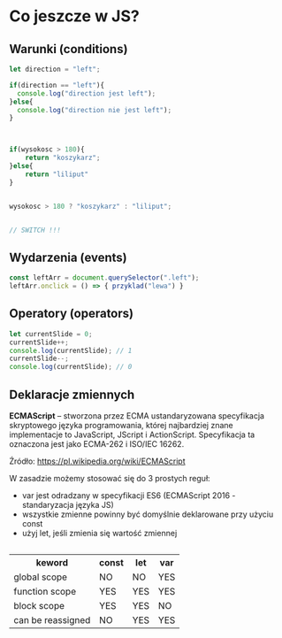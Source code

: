 # Co jeszcze w JS?


## Warunki (conditions)

```js
let direction = "left";

if(direction == "left"){
  console.log("direction jest left");
}else{
  console.log("direction nie jest left");
}



if(wysokosc > 180){
    return "koszykarz";
}else{
    return "liliput"
}


wysokosc > 180 ? "koszykarz" : "liliput";


// SWITCH !!!
```

## Wydarzenia (events)
```js
const leftArr = document.querySelector(".left");
leftArr.onclick = () => { przyklad("lewa") }
```

## Operatory (operators) 
```js
let currentSlide = 0;
currentSlide++;
console.log(currentSlide); // 1
currentSlide--;
console.log(currentSlide); // 0
```

## Deklaracje zmiennych
**ECMAScript** – stworzona przez ECMA ustandaryzowana specyfikacja skryptowego języka programowania, której najbardziej znane implementacje to JavaScript, JScript i ActionScript. Specyfikacja ta oznaczona jest jako ECMA-262 i ISO/IEC 16262.

Źródło: https://pl.wikipedia.org/wiki/ECMAScript


<div class="standardWrapper">
<div>W zasadzie możemy stosować się do 3 prostych reguł:

- var jest odradzany w specyfikacji ES6 (ECMAScript 2016 - standaryzacja języka JS)
- wszystkie zmienne powinny być domyślnie deklarowane przy użyciu const
- użyj let, jeśli zmienia się wartość zmiennej
</div>
<div style="display:flex;justify-content:center;">
  <table>
    <tr>
      <th>keword</th>
      <th>const</th>
      <th>let</th>
      <th>var</th>
    </tr>
    <tr>
      <td>global scope</td>
      <td>NO</td>
      <td>NO</td>
      <td>YES</td>
    </tr>
    <tr>
      <td>function scope</td>
      <td>YES</td>
      <td>YES</td>
      <td>YES</td>
    </tr>
    <tr>
      <td>block scope</td>
      <td>YES</td>
      <td>YES</td>
      <td>NO</td>
    </tr>
    <tr>
      <td>can be reassigned</td>
      <td>NO</td>
      <td>YES</td>
      <td>YES</td>
    </tr>
  </table>
</div>
</div>
